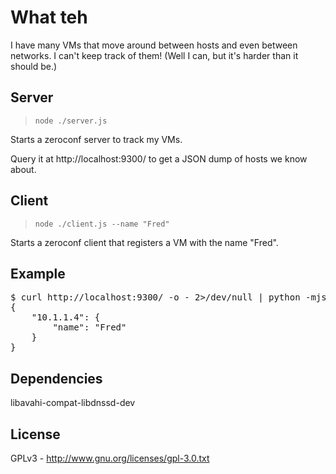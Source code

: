 # What teh

I have many VMs that move around between hosts and even between networks. I can't keep track of them!
(Well I can, but it's harder than it should be.)

## Server

> `node ./server.js`

Starts a zeroconf server to track my VMs.

Query it at http://localhost:9300/ to get a JSON dump of hosts we know about.

## Client

> `node ./client.js --name "Fred"`

Starts a zeroconf client that registers a VM with the name "Fred".

## Example

<pre>
$ curl http://localhost:9300/ -o - 2&gt;/dev/null | python -mjson.tool 
{
    "10.1.1.4": {
        "name": "Fred"
    }
}
</pre>

## Dependencies

libavahi-compat-libdnssd-dev

## License

GPLv3 - http://www.gnu.org/licenses/gpl-3.0.txt
